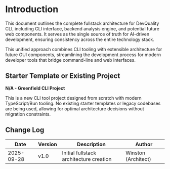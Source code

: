 # Introduction

This document outlines the complete fullstack architecture for DevQuality CLI, including CLI interface, backend analysis engine, and potential future web components. It serves as the single source of truth for AI-driven development, ensuring consistency across the entire technology stack.

This unified approach combines CLI tooling with extensible architecture for future GUI components, streamlining the development process for modern developer tools that bridge command-line and web interfaces.

## Starter Template or Existing Project

**N/A - Greenfield CLI Project**

This is a new CLI tool project designed from scratch with modern TypeScript/Bun tooling. No existing starter templates or legacy codebases are being used, allowing for optimal architecture decisions without migration constraints.

## Change Log

| Date       | Version | Description                             | Author              |
| ---------- | ------- | --------------------------------------- | ------------------- |
| 2025-09-28 | v1.0    | Initial fullstack architecture creation | Winston (Architect) |
